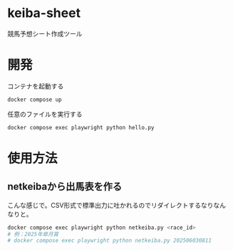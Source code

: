 # keiba-sheet
競馬予想シート作成ツール

# 開発

コンテナを起動する

```bash
docker compose up
```

任意のファイルを実行する

```bash
docker compose exec playwright python hello.py
```

# 使用方法

## netkeibaから出馬表を作る

こんな感じで。CSV形式で標準出力に吐かれるのでリダイレクトするなりなんなりと。

```bash
docker compose exec playwright python netkeiba.py <race_id>
# 例：2025年皐月賞
# docker compose exec playwright python netkeiba.py 202506030811
```